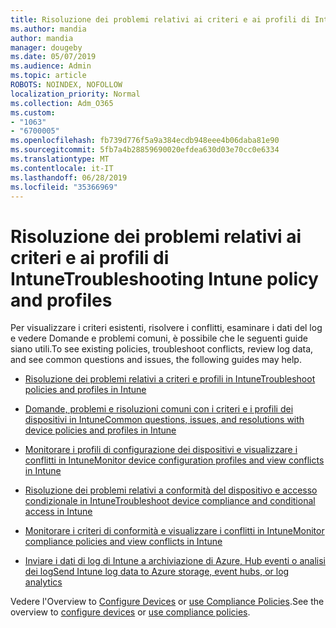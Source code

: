 ```yaml
---
title: Risoluzione dei problemi relativi ai criteri e ai profili di Intune
ms.author: mandia
author: mandia
manager: dougeby
ms.date: 05/07/2019
ms.audience: Admin
ms.topic: article
ROBOTS: NOINDEX, NOFOLLOW
localization_priority: Normal
ms.collection: Adm_O365
ms.custom:
- "1063"
- "6700005"
ms.openlocfilehash: fb739d776f5a9a384ecdb948eee4b06daba81e90
ms.sourcegitcommit: 5fb7a4b28859690020efdea630d03e70cc0e6334
ms.translationtype: MT
ms.contentlocale: it-IT
ms.lasthandoff: 06/28/2019
ms.locfileid: "35366969"
---
```

# <a name="troubleshooting-intune-policy-and-profiles"></a><span data-ttu-id="13c68-102">Risoluzione dei problemi relativi ai criteri e ai profili di Intune</span><span class="sxs-lookup"><span data-stu-id="13c68-102">Troubleshooting Intune policy and profiles</span></span>

<span data-ttu-id="13c68-103">Per visualizzare i criteri esistenti, risolvere i conflitti, esaminare i dati del log e vedere Domande e problemi comuni, è possibile che le seguenti guide siano utili.</span><span class="sxs-lookup"><span data-stu-id="13c68-103">To see existing policies, troubleshoot conflicts, review log data, and see common questions and issues, the following guides may help.</span></span>

- [<span data-ttu-id="13c68-104">Risoluzione dei problemi relativi a criteri e profili in Intune</span><span class="sxs-lookup"><span data-stu-id="13c68-104">Troubleshoot policies and profiles in Intune</span></span>](https://docs.microsoft.com/intune/troubleshoot-policies-in-microsoft-intune)

- [<span data-ttu-id="13c68-105">Domande, problemi e risoluzioni comuni con i criteri e i profili dei dispositivi in Intune</span><span class="sxs-lookup"><span data-stu-id="13c68-105">Common questions, issues, and resolutions with device policies and profiles in Intune</span></span>](https://docs.microsoft.com/intune/device-profile-troubleshoot)

- [<span data-ttu-id="13c68-106">Monitorare i profili di configurazione dei dispositivi e visualizzare i conflitti in Intune</span><span class="sxs-lookup"><span data-stu-id="13c68-106">Monitor device configuration profiles and view conflicts in Intune</span></span>](https://docs.microsoft.com/intune/device-profile-monitor)

- [<span data-ttu-id="13c68-107">Risoluzione dei problemi relativi a conformità del dispositivo e accesso condizionale in Intune</span><span class="sxs-lookup"><span data-stu-id="13c68-107">Troubleshoot device compliance and conditional access in Intune</span></span>](https://docs.microsoft.com/intune/troubleshoot-conditional-access)

- [<span data-ttu-id="13c68-108">Monitorare i criteri di conformità e visualizzare i conflitti in Intune</span><span class="sxs-lookup"><span data-stu-id="13c68-108">Monitor compliance policies and view conflicts in Intune</span></span>](https://docs.microsoft.com/intune/compliance-policy-monitor)

- [<span data-ttu-id="13c68-109">Inviare i dati di log di Intune a archiviazione di Azure, Hub eventi o analisi dei log</span><span class="sxs-lookup"><span data-stu-id="13c68-109">Send Intune log data to Azure storage, event hubs, or log analytics</span></span>](https://docs.microsoft.com/intune/review-logs-using-azure-monitor)

<span data-ttu-id="13c68-110">Vedere l'Overview to [Configure Devices](https://docs.microsoft.com/intune/device-profiles) or [use Compliance Policies](https://docs.microsoft.com/intune/device-compliance-get-started).</span><span class="sxs-lookup"><span data-stu-id="13c68-110">See the overview to [configure devices](https://docs.microsoft.com/intune/device-profiles) or [use compliance policies](https://docs.microsoft.com/intune/device-compliance-get-started).</span></span>